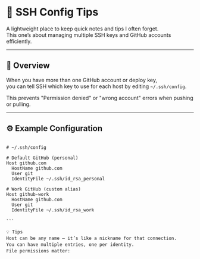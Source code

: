 # 🔐 SSH Config Tips

A lightweight place to keep quick notes and tips I often forget.  
This one’s about managing multiple SSH keys and GitHub accounts efficiently.

---

## 🧭 Overview

When you have more than one GitHub account or deploy key,  
you can tell SSH which key to use for each host by editing `~/.ssh/config`.

This prevents "Permission denied" or "wrong account" errors when pushing or pulling.

---

## ⚙️ Example Configuration

```sshconfig

# ~/.ssh/config

# Default GitHub (personal)
Host github.com
  HostName github.com
  User git
  IdentityFile ~/.ssh/id_rsa_personal

# Work GitHub (custom alias)
Host github-work
  HostName github.com
  User git
  IdentityFile ~/.ssh/id_rsa_work

```　　

💡 Tips
Host can be any name — it’s like a nickname for that connection.　　
You can have multiple entries, one per identity.　　
File permissions matter:　　
